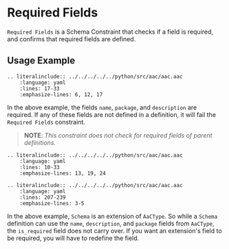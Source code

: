 # Required Fields
`Required Fields` is a Schema Constraint that checks if a field is required, and confirms that required fields are defined.

## Usage Example
```{eval-rst}
.. literalinclude:: ../../../../../python/src/aac/aac.aac
    :language: yaml
    :lines: 17-33
    :emphasize-lines: 6, 12, 17
```
In the above example, the fields `name`, `package`, and `description` are required.  If any of these fields are not defined in a definition, it will fail the `Required Fields` constraint.


> **NOTE**: _This constraint does not check for required fields of parent definitions._

```{eval-rst}
.. literalinclude:: ../../../../../python/src/aac/aac.aac
    :language: yaml
    :lines: 10-33
    :emphasize-lines: 13, 19, 24
```
```{eval-rst}
.. literalinclude:: ../../../../../python/src/aac/aac.aac
    :language: yaml
    :lines: 207-239
    :emphasize-lines: 3-5
```

In the above example, `Schema` is an extension of `AaCType`.  So while a `Schema` definition can use the `name`, `description`, and `package` fields from `AaCType`, the `is_required` field does not carry over.  If you want an extension's field to be required, you will have to redefine the field.

